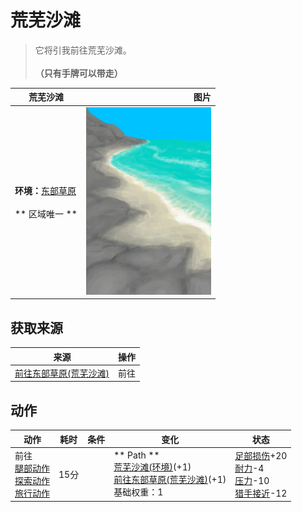 # 荒芜沙滩  
> 它将引我前往荒芜沙滩。<br><br><b>（只有手牌可以带走）</b>  
  
  荒芜沙滩  |   图片   
 ----  |  ----:   
 **环境：**[东部草原](GrasslandsE.md)<br><br>** 区域唯一 **  |  <img decoding="async" src="Sprite/DesolateBeach.png" href="a.md" style="max-width:300px;max-height:300px;">   
  
## 获取来源  
来源  |  操作  
----  |  ----  
[前往东部草原(荒芜沙滩)](Path_DesolateBeachToGrasslandsE.md)  |  前往  
## 动作  
动作  |  耗时  |  条件  |  变化  |  状态  
----  |  ----  |  ----  |  ----  |  ----  
前往<br>[腿部动作](LegAction.md)<br>[探索动作](SlipperyAction.md)<br>[旅行动作](TravelAction.md)  |  15分  |    |  ** Path **<br>  [荒芜沙滩(环境)](Env_DesolateBeach.md)(+1)<br>  [前往东部草原(荒芜沙滩)](Path_DesolateBeachToGrasslandsE.md)(+1)<br>基础权重：1<br>  |  [足部损伤](FootDamage.md)+20<br>[耐力](Stamina.md)-4<br>[压力](Stress.md)-10<br>[猎手接近](HuntersProximity.md)-12  
